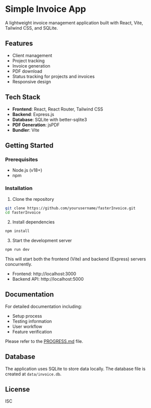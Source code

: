 # Simple Invoice App

A lightweight invoice management application built with React, Vite, Tailwind CSS, and SQLite.

## Features

- Client management
- Project tracking
- Invoice generation
- PDF download
- Status tracking for projects and invoices
- Responsive design

## Tech Stack

- **Frontend**: React, React Router, Tailwind CSS
- **Backend**: Express.js
- **Database**: SQLite with better-sqlite3
- **PDF Generation**: jsPDF
- **Bundler**: Vite

## Getting Started

### Prerequisites

- Node.js (v18+)
- npm

### Installation

1. Clone the repository
```bash
git clone https://github.com/yourusername/fasterInvoice.git
cd fasterInvoice
```

2. Install dependencies
```bash
npm install
```

3. Start the development server
```bash
npm run dev
```

This will start both the frontend (Vite) and backend (Express) servers concurrently.

- Frontend: http://localhost:3000
- Backend API: http://localhost:5000

## Documentation

For detailed documentation including:
- Setup process
- Testing information
- User workflow
- Feature verification

Please refer to the [PROGRESS.md](./PROGRESS.md) file.

## Database

The application uses SQLite to store data locally. The database file is created at `data/invoice.db`.

## License

ISC